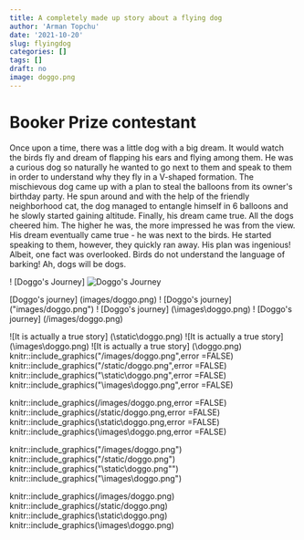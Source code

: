 ```yaml
---
title: A completely made up story about a flying dog
author: 'Arman Topchu'
date: '2021-10-20'
slug: flyingdog
categories: []
tags: []
draft: no
image: doggo.png
---
```


# Booker Prize contestant

Once upon a time, there was a little dog with a big dream. It would watch the birds fly and dream of flapping his ears and flying among them. He was a curious dog so naturally he wanted to go next to them and speak to them in order to understand why they fly in a V-shaped formation. The mischievous dog came up with a plan to steal the balloons from its owner's birthday party. He spun around and with the help of the friendly neighborhood cat, the dog managed to entangle himself in 6 balloons and he slowly started gaining altitude. Finally, his dream came true. All the dogs cheered him.  The higher he was, the more impressed he was from the view. His dream eventually came true - he was next to the birds. He started speaking to them, however, they quickly ran away. His plan was ingenious! Albeit, one fact was overlooked. Birds do not understand the language of barking! Ah, dogs will be dogs.

! [Doggo's Journey] ![Doggo's Journey](C:\Users\user\Documents\website\content\post\2021-10-20-a-completely-made-up-story-about-a-flying-dog\static\images\doggo.png)





[Doggo's journey] (images/doggo.png)
! [Doggo's journey] ("images/doggo.png")
! [Doggo's journey] (\images\doggo.png)
! [Doggo's journey] (/images/doggo.png)



![It is actually a true story] (\static\doggo.png)
![It is actually a true story] (\images\doggo.png)
![It is actually a true story] (\doggo.png)
knitr::include_graphics("/images/doggo.png",error =FALSE)
knitr::include_graphics("/static/doggo.png",error =FALSE)
knitr::include_graphics("\static\doggo.png",error =FALSE)
knitr::include_graphics("\images\doggo.png",error =FALSE)

knitr::include_graphics(/images/doggo.png,error =FALSE)
knitr::include_graphics(/static/doggo.png,error =FALSE)
knitr::include_graphics(\static\doggo.png,error =FALSE)
knitr::include_graphics(\images\doggo.png,error =FALSE)

knitr::include_graphics("/images/doggo.png")
knitr::include_graphics("/static/doggo.png")
knitr::include_graphics("\static\doggo.png"")
knitr::include_graphics("\images\doggo.png")

knitr::include_graphics(/images/doggo.png)
knitr::include_graphics(/static/doggo.png)
knitr::include_graphics(\static\doggo.png)
knitr::include_graphics(\images\doggo.png)



